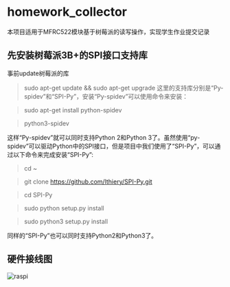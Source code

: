 # homework_collector

本项目适用于MFRC522模块基于树莓派的读写操作，实现学生作业提交记录

先安装树莓派3B+的SPI接口支持库
------------------------------
事前update树莓派的库
>sudo apt-get update && sudo apt-get upgrade
这里的支持库分别是“Py-spidev”和“SPI-Py”，安装“Py-spidev”可以使用命令来安装：

>sudo apt-get install python-spidev

>python3-spidev

这样“Py-spidev”就可以同时支持Python 2和Python 3了。虽然使用“py-spidev”可以驱动Python中的SPI接口，但是项目中我们使用了“SPI-Py”，可以通过以下命令来完成安装“SPI-Py”:

>cd ~

>git clone https://github.com/lthiery/SPI-Py.git

>cd SPI-Py

>sudo python setup.py install

>sudo python3 setup.py install

同样的“SPI-Py”也可以同时支持Python2和Python3了。

硬件接线图
----
![raspi](https://cdn.raspberrytips.nl/wp-content/uploads/2016/08/RFID-RC522-raspberry-pi-3-600x301.png)

